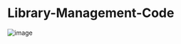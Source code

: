 # Library-Management-Code
![image](https://user-images.githubusercontent.com/86196042/215264832-340e841a-6b69-4b9a-addc-71321bb3e2b4.png)

